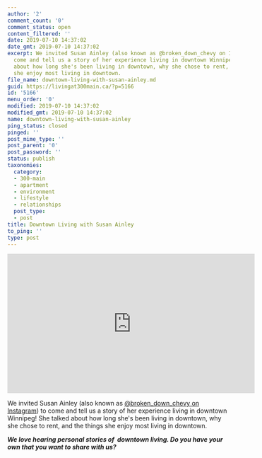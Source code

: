 ```yaml
---
author: '2'
comment_count: '0'
comment_status: open
content_filtered: ''
date: 2019-07-10 14:37:02
date_gmt: 2019-07-10 14:37:02
excerpt: We invited Susan Ainley (also known as @broken_down_chevy on Instagram) to
  come and tell us a story of her experience living in downtown Winnipeg! She talked
  about how long she's been living in downtown, why she chose to rent, and the things
  she enjoy most living in downtown.
file_name: downtown-living-with-susan-ainley.md
guid: https://livingat300main.ca/?p=5166
id: '5166'
menu_order: '0'
modified: 2019-07-10 14:37:02
modified_gmt: 2019-07-10 14:37:02
name: downtown-living-with-susan-ainley
ping_status: closed
pinged: ''
post_mime_type: ''
post_parent: '0'
post_password: ''
status: publish
taxonomies:
  category:
  - 300-main
  - apartment
  - environment
  - lifestyle
  - relationships
  post_type:
  - post
title: Downtown Living with Susan Ainley
to_ping: ''
type: post
---
```

<iframe width="560" height="315" src="https://www.youtube.com/embed/_WtGqd79km4" frameborder="0" allow="accelerometer; autoplay; encrypted-media; gyroscope; picture-in-picture" allowfullscreen></iframe>

We invited Susan Ainley (also known as <a href="https://www.instagram.com/broken_down_chevy/">@broken_down_chevy on Instagram</a>) to come and tell us a story of her experience living in downtown Winnipeg! She talked about how long she's been living in downtown, why she chose to rent, and the things she enjoy most living in downtown.

<strong><em>We love hearing personal stories of  downtown living. Do you have your own that you want to share with us?</em></strong>